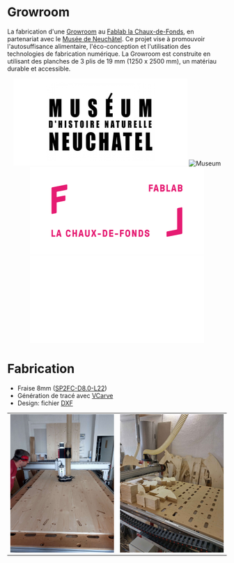 # Growroom
La fabrication d'une [Growroom](https://ikeamuseum.com/en/whats-on/exhibitions/the-growroom/) au [Fablab la Chaux-de-Fonds](https://www.fablab-chaux-de-fonds.ch/), en partenariat avec le [Musée de Neuchâtel](https://www.museum-neuchatel.ch). Ce projet vise à promouvoir l'autosuffisance alimentaire, l'éco-conception et l'utilisation des technologies de fabrication numérique. La Growroom est construite en utilisant des planches de 3 plis de 19 mm (1250 x 2500 mm), un matériau durable et accessible.

<div align="center">
<img src="./images/museum_light.png#gh-light-mode-only" alt="Museum"/>
<img src="./images/museum_dark.png#gh-dark-mode-only" alt="Museum"/>
<img src="./images/fl_light.png#gh-light-mode-only" alt="Fablab">
<img src="./images/fl_dark.png#gh-dark-mode-only" alt="Fablab">
</div>

# Fabrication
* Fraise 8mm ([SP2FC-D8.0-L22](https://fr.aliexpress.com/item/4000927345057.html?spm=a2g0o.order_list.order_list_main.54.3a045e5bk7h87e&gatewayAdapt=glo2fra))
* Génération de tracé avec [VCarve](https://www.vectric.com/products/vcarve/)
* Design: fichier [DXF](./dxf/)

| | |
|-|-|
|![](./images/usinage_1.jpg)|![](./images/usinage_2.jpg)|